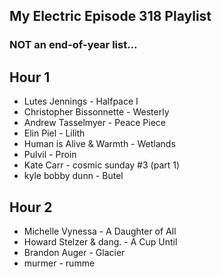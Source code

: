 ## My Electric Episode 318 Playlist
### NOT an end-of-year list...

## Hour 1
* Lutes Jennings - Halfpace I
* Christopher Bissonnette - Westerly
* Andrew Tasselmyer - Peace Piece
* Elin Piel - Lilith
* Human is Alive & Warmth - Wetlands
* Pulvil - Proin
* Kate Carr - cosmic sunday #3 (part 1)
* kyle bobby dunn - Butel


## Hour 2
* Michelle Vynessa - A Daughter of All
* Howard Stelzer & dang. - A Cup Until
* Brandon Auger - Glacier
* murmer - rumme
